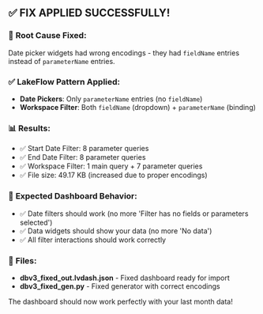 ## ✅ FIX APPLIED SUCCESSFULLY!

### 🔧 **Root Cause Fixed:**
Date picker widgets had wrong encodings - they had `fieldName` entries instead of `parameterName` entries.

### ✅ **LakeFlow Pattern Applied:**
- **Date Pickers**: Only `parameterName` entries (no `fieldName`)
- **Workspace Filter**: Both `fieldName` (dropdown) + `parameterName` (binding)

### 📊 **Results:**
- ✅ Start Date Filter: 8 parameter queries
- ✅ End Date Filter: 8 parameter queries  
- ✅ Workspace Filter: 1 main query + 7 parameter queries
- ✅ File size: 49.17 KB (increased due to proper encodings)

### 🎯 **Expected Dashboard Behavior:**
- ✅ Date filters should work (no more 'Filter has no fields or parameters selected')
- ✅ Data widgets should show your data (no more 'No data')
- ✅ All filter interactions should work correctly

### 📁 **Files:**
- **dbv3_fixed_out.lvdash.json** - Fixed dashboard ready for import
- **dbv3_fixed_gen.py** - Fixed generator with correct encodings

The dashboard should now work perfectly with your last month data!

